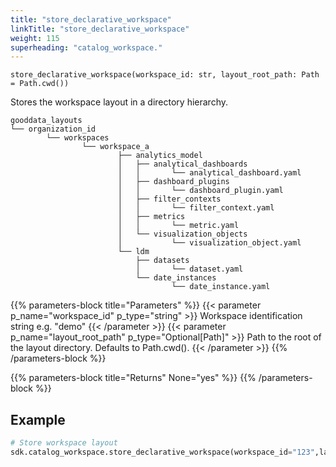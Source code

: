 ```yaml
---
title: "store_declarative_workspace"
linkTitle: "store_declarative_workspace"
weight: 115
superheading: "catalog_workspace."
---
```




`store_declarative_workspace(workspace_id: str, layout_root_path: Path = Path.cwd())`

Stores the workspace layout in a directory hierarchy.

    gooddata_layouts
    └── organization_id
            └── workspaces
                    └── workspace_a
                            ├── analytics_model
                            │   ├── analytical_dashboards
                            │   │       └── analytical_dashboard.yaml
                            │   ├── dashboard_plugins
                            │   │       └── dashboard_plugin.yaml
                            │   ├── filter_contexts
                            │   │       └── filter_context.yaml
                            │   ├── metrics
                            │   │       └── metric.yaml
                            │   └── visualization_objects
                            │           └── visualization_object.yaml
                            └── ldm
                                ├── datasets
                                │       └── dataset.yaml
                                └── date_instances
                                        └── date_instance.yaml

{{% parameters-block title="Parameters" %}}
{{< parameter p_name="workspace_id" p_type="string" >}}
Workspace identification string e.g. "demo"
{{< /parameter >}}
{{< parameter p_name="layout_root_path" p_type="Optional[Path]" >}}
Path to the root of the layout directory. Defaults to Path.cwd().
{{< /parameter >}}
{{% /parameters-block %}}

{{% parameters-block title="Returns" None="yes" %}}
{{% /parameters-block %}}

## Example

```python
# Store workspace layout
sdk.catalog_workspace.store_declarative_workspace(workspace_id="123",layout_root_path=Path.cwd())
```
